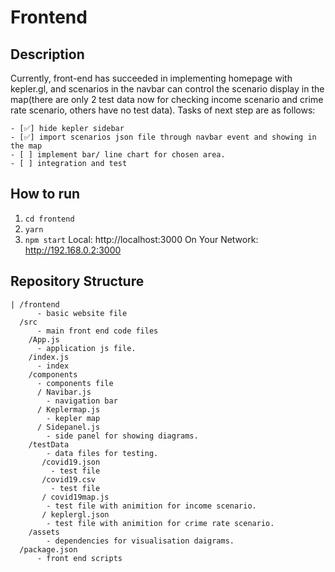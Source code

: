 # Frontend
## Description
Currently, front-end has succeeded in implementing homepage with kepler.gl, and scenarios in the navbar can control the scenario display in the map(there are only 2 test data now for checking income scenario and  crime rate scenario, others have no test data). Tasks of next step are as follows:

    - [✅] hide kepler sidebar
    - [✅] import scenarios json file through navbar event and showing in the map
    - [ ] implement bar/ line chart for chosen area.
    - [ ] integration and test

## How to run
1. ```cd frontend```
2. ```yarn```
3. ```npm start```
    Local:            http://localhost:3000
  On Your Network:  http://192.168.0.2:3000

## Repository Structure
```
| /frontend
      - basic website file
  /src 
      - main front end code files
    /App.js
      - application js file.
    /index.js
      - index
    /components
      - components file
      / Navibar.js
        - navigation bar
      / Keplermap.js
        - kepler map
      / Sidepanel.js
        - side panel for showing diagrams.
    /testData
        - data files for testing.
       /covid19.json 
         - test file
       /covid19.csv 
         - test file
       / covid19map.js
        - test file with animition for income scenario.
       / keplergl.json
        - test file with animition for crime rate scenario.
    /assets
        - dependencies for visualisation daigrams.
  /package.json
      - front end scripts
```

